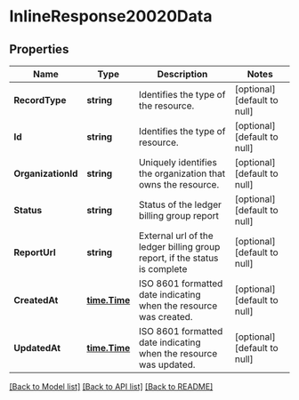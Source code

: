 # InlineResponse20020Data

## Properties
Name | Type | Description | Notes
------------ | ------------- | ------------- | -------------
**RecordType** | **string** | Identifies the type of the resource. | [optional] [default to null]
**Id** | **string** | Identifies the type of resource. | [optional] [default to null]
**OrganizationId** | **string** | Uniquely identifies the organization that owns the resource. | [optional] [default to null]
**Status** | **string** | Status of the ledger billing group report | [optional] [default to null]
**ReportUrl** | **string** | External url of the ledger billing group report, if the status is complete | [optional] [default to null]
**CreatedAt** | [**time.Time**](time.Time.md) | ISO 8601 formatted date indicating when the resource was created. | [optional] [default to null]
**UpdatedAt** | [**time.Time**](time.Time.md) | ISO 8601 formatted date indicating when the resource was updated. | [optional] [default to null]

[[Back to Model list]](../README.md#documentation-for-models) [[Back to API list]](../README.md#documentation-for-api-endpoints) [[Back to README]](../README.md)

